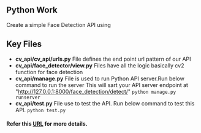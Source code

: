 ## Python Work
Create a simple Face Detection API using 

## Key Files
- **cv_api/cv_api/urls.py**			File defines the end point url pattern of our API
- **cv_api/face_detector/view.py**	Files have all the logic basically cv2 function for face detection
- **cv_api/manage.py**				File is used to run Python API server.Run below command to run the server This will sart your API server endpoint at "http://127.0.0.1:8000/face_detection/detect/"	
```python manage.py runserver```
- **cv_api/test.py** 				File use to test the API. Run below command to test this API.
```python test.py```

#### Refer this [URL](https://www.pyimagesearch.com/2015/05/11/creating-a-face-detection-api-with-python-and-opencv-in-just-5-minutes/) for more details.